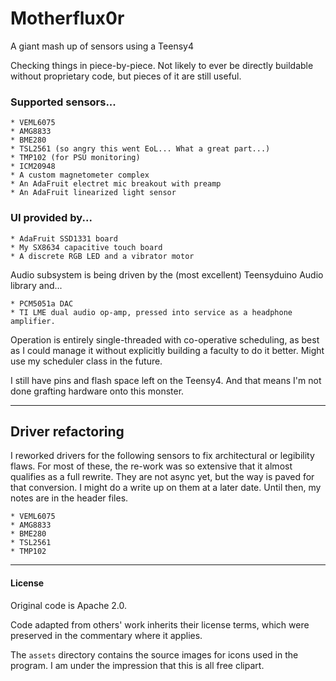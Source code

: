 # Motherflux0r

A giant mash up of sensors using a Teensy4

Checking things in piece-by-piece. Not likely to ever be directly buildable without proprietary code, but pieces of it are still useful.

### Supported sensors...

    * VEML6075
    * AMG8833
    * BME280
    * TSL2561 (so angry this went EoL... What a great part...)
    * TMP102 (for PSU monitoring)
    * ICM20948
    * A custom magnetometer complex
    * An AdaFruit electret mic breakout with preamp
    * An AdaFruit linearized light sensor

### UI provided by...

    * AdaFruit SSD1331 board
    * My SX8634 capacitive touch board
    * A discrete RGB LED and a vibrator motor

Audio subsystem is being driven by the (most excellent) Teensyduino Audio library and...

    * PCM5051a DAC
    * TI LME dual audio op-amp, pressed into service as a headphone amplifier.

Operation is entirely single-threaded with co-operative scheduling, as best as I could manage it without explicitly building a faculty to do it better. Might use my scheduler class in the future.

I still have pins and flash space left on the Teensy4. And that means I'm not done grafting hardware onto this monster.

----------------------

## Driver refactoring

I reworked drivers for the following sensors to fix architectural or legibility flaws. For most of these, the re-work was so extensive that it almost qualifies as a full rewrite. They are not async yet, but the way is paved for that conversion. I might do a write up on them at a later date. Until then, my notes are in the header files.

    * VEML6075
    * AMG8833
    * BME280
    * TSL2561
    * TMP102


----------------------

#### License

Original code is Apache 2.0.

Code adapted from others' work inherits their license terms, which were preserved in the commentary where it applies.

The `assets` directory contains the source images for icons used in the program. I am under the impression that this is all free clipart.
